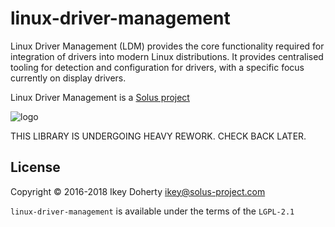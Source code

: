 linux-driver-management
=======================

Linux Driver Management (LDM) provides the core functionality required for integration of drivers
into modern Linux distributions. It provides centralised tooling for detection  and configuration
for drivers, with a specific focus currently on display drivers.

Linux Driver Management is a [Solus project](https://solus-project.com/)

![logo](https://build.solus-project.com/logo.png)

THIS LIBRARY IS UNDERGOING HEAVY REWORK. CHECK BACK LATER.

License
-------

Copyright © 2016-2018 Ikey Doherty <ikey@solus-project.com>

`linux-driver-management` is available under the terms of the `LGPL-2.1`
